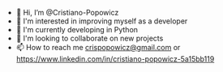 - 👋 Hi, I’m @Cristiano-Popowicz
- 👀 I'm interested in improving myself as a developer
- 🌱 I'm currently developing in Python
- 💞️ I'm looking to collaborate on new projects
- 📫 How to reach me crispopowicz@gmail.com or https://www.linkedin.com/in/cristiano-popowicz-5a15bb119

<!---
Cristiano-Popowicz/Cristiano-Popowicz is a ✨ special ✨ repository because its `README.md` (this file) appears on your GitHub profile.
You can click the Preview link to take a look at your changes.
--->
